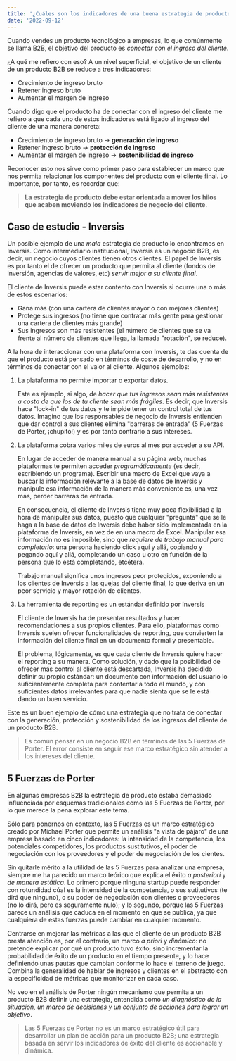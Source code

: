 ```yaml
---
title: '¿Cuáles son los indicadores de una buena estrategia de producto B2B?'
date: '2022-09-12'
---
```


Cuando vendes un producto tecnológico a empresas, lo que comúnmente se llama B2B, el objetivo del producto es _conectar con el ingreso del cliente_.

¿A qué me refiero con eso? A un nivel superficial, el objetivo de un cliente de un producto B2B se reduce a tres indicadores:

- Crecimiento de ingreso bruto
- Retener ingreso bruto
- Aumentar el margen de ingreso

Cuando digo que el producto ha de conectar con el ingreso del cliente me refiero a que cada uno de estos indicadores está ligado al ingreso del cliente de una manera concreta:

- Crecimiento de ingreso bruto -> **generación de ingreso**
- Retener ingreso bruto -> **protección de ingreso**
- Aumentar el margen de ingreso -> **sostenibilidad de ingreso**

Reconocer esto nos sirve como primer paso para establecer un marco que nos permita relacionar los componentes del producto con el cliente final. Lo importante, por tanto, es recordar que:

> **La estrategia de producto debe estar orientada a mover los hilos que acaben moviendo los indicadores de negocio del cliente.**

## Caso de estudio - Inversis

Un posible ejemplo de una _mala_ estrategia de producto lo encontramos en Inversis. Como intermediario institucional, Inversis es un negocio B2B, es decir, un negocio cuyos clientes tienen otros clientes. El papel de Inversis es por tanto el de ofrecer un producto que permita al cliente (fondos de inversión, agencias de valores, etc) _servir mejor a su cliente final_.

El cliente de Inversis puede estar contento con Inversis si ocurre una o más de estos escenarios:

- Gana más (con una cartera de clientes mayor o con mejores clientes)
- Protege sus ingresos (no tiene que contratar más gente para gestionar una cartera de clientes más grande)
- Sus ingresos son más resistentes (el número de clientes que se va frente al número de clientes que llega, la llamada "rotación", se reduce).

A la hora de interaccionar con una plataforma con Inversis, te das cuenta de que el producto está pensado en términos de coste de desarrollo, y no en términos de conectar con el valor al cliente. Algunos ejemplos:

1. La plataforma no permite importar o exportar datos.

   Este es ejemplo, si algo, de _hacer que tus ingresos sean más resistentes a costa de que los de tu cliente sean más frágiles_. Es decir, que Inversis hace "lock-in" de tus datos y te impide tener un control total de tus datos. Imagino que los responsables de negocio de Inversis entienden que dar control a sus clientes elimina "barreras de entrada" (5 Fuerzas de Porter, ¡chupito!) y es por tanto contrario a sus intereses.

2. La plataforma cobra varios miles de euros al mes por acceder a su API.

   En lugar de acceder de manera manual a su página web, muchas plataformas te permiten acceder _programáticamente_ (es decir, escribiendo un programa). Escribir una macro de Excel que vaya a buscar la información relevante a la base de datos de Inversis y manipule esa información de la manera más conveniente es, una vez más, perder barreras de entrada.

   En consecuencia, el cliente de Inversis tiene muy poca flexibilidad a la hora de manipular sus datos, puesto que cualquier "pregunta" que se le haga a la base de datos de Inversis debe haber sido implementada en la plataforma de Inversis, en vez de en una macro de Excel. Manipular esa información no es imposible, sino que _requiere de trabajo manual para completarlo_: una persona haciendo click aquí y allá, copiando y pegando aquí y allá, completando un caso u otro en función de la persona que lo está completando, etcétera.

   Trabajo manual significa unos ingresos peor protegidos, exponiendo a los clientes de Inversis a las quejas del cliente final, lo que deriva en un peor servicio y mayor rotación de clientes.

3. La herramienta de reporting es un estándar definido por Inversis

   El cliente de Inversis ha de presentar resultados y hacer recomendaciones a sus propios clientes. Para ello, plataformas como Inversis suelen ofrecer funcionalidades de reporting, que convierten la información del cliente final en un documento formal y presentable.

   El problema, lógicamente, es que cada cliente de Inversis quiere hacer el reporting a su manera. Como solución, y dado que la posibilidad de ofrecer más control al cliente está descartada, Inversis ha decidido definir su propio estándar: un documento con información del usuario lo suficientemente completa para contentar a todo el mundo, y con suficientes datos irrelevantes para que nadie sienta que se le está dando un buen servicio.

Este es un buen ejemplo de cómo una estrategia que no trata de conectar con la generación, protección y sostenibilidad de los ingresos del cliente de un producto B2B.

> Es común pensar en un negocio B2B en términos de las 5 Fuerzas de Porter. El error consiste en seguir ese marco estratégico sin atender a los intereses del cliente.

## 5 Fuerzas de Porter

En algunas empresas B2B la estrategia de producto estaba demasiado influenciada por esquemas tradicionales como las 5 Fuerzas de Porter, por lo que merece la pena explorar este tema.

Sólo para ponernos en contexto, las 5 Fuerzas es un marco estratégico creado por Michael Porter que permite un análisis "a vista de pájaro" de una empresa basado en cinco indicadores: la intensidad de la competencia, los potenciales competidores, los productos sustitutivos, el poder de negociación con los proveedores y el poder de negociación de los cientes.

Sin quitarle mérito a la utilidad de las 5 Fuerzas para analizar una empresa, siempre me ha parecido un marco teórico que explica el éxito _a posteriori_ y _de manera estática_. Lo primero porque ninguna startup puede responder con rotundidad cúal es la intensidad de la competencia, o sus sutitutivos (te dirá que ninguno), o su poder de negociación con clientes o proveedores (no lo dirá, pero es seguramente nulo); y lo segundo, porque las 5 Fuerzas parece un análisis que caduca en el momento en que se publica, ya que cualquiera de estas fuerzas puede cambiar en cualquier momento.

Centrarse en mejorar las métricas a las que el cliente de un producto B2B presta atención es, por el contrario, un marco _a priori_ y _dinámico_: no pretende explicar por qué un producto tuvo éxito, sino incrementar la probabilidad de éxito de un producto en el tiempo presente, y lo hace definiendo unas pautas que cambian conforme lo hace el terreno de juego. Combina la generalidad de hablar de ingresos y clientes en el abstracto con la especificidad de métricas que monitorizar en cada caso.

No veo en el análisis de Porter ningún mecanismo que permita a un producto B2B definir una estrategia, entendida como _un diagnóstico de la situación, un marco de decisiones y un conjunto de acciones para lograr un objetivo_.

> Las 5 Fuerzas de Porter no es un marco estratégico útil para desarrollar un plan de acción para un producto B2B; una estrategia basada en servir los indicadores de éxito del cliente es accionable y dinámica.
